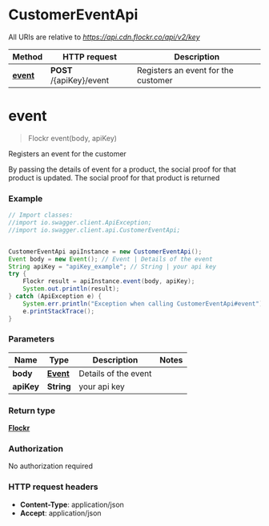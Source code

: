 # CustomerEventApi

All URIs are relative to *https://api.cdn.flockr.co/api/v2/key*

Method | HTTP request | Description
------------- | ------------- | -------------
[**event**](CustomerEventApi.md#event) | **POST** /{apiKey}/event | Registers an event for the customer

<a name="event"></a>
# **event**
> Flockr event(body, apiKey)

Registers an event for the customer

By passing the details of event for a product, the social proof for that product is updated. The social proof for that product is returned 

### Example
```java
// Import classes:
//import io.swagger.client.ApiException;
//import io.swagger.client.api.CustomerEventApi;


CustomerEventApi apiInstance = new CustomerEventApi();
Event body = new Event(); // Event | Details of the event
String apiKey = "apiKey_example"; // String | your api key
try {
    Flockr result = apiInstance.event(body, apiKey);
    System.out.println(result);
} catch (ApiException e) {
    System.err.println("Exception when calling CustomerEventApi#event");
    e.printStackTrace();
}
```

### Parameters

Name | Type | Description  | Notes
------------- | ------------- | ------------- | -------------
 **body** | [**Event**](Event.md)| Details of the event |
 **apiKey** | **String**| your api key |

### Return type

[**Flockr**](Flockr.md)

### Authorization

No authorization required

### HTTP request headers

 - **Content-Type**: application/json
 - **Accept**: application/json


